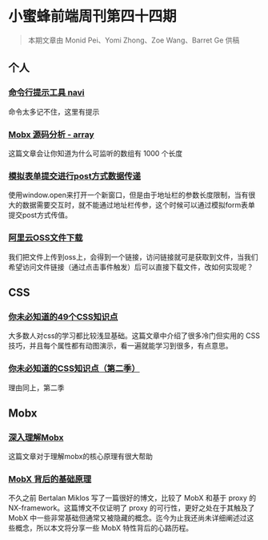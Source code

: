 # 小蜜蜂前端周刊第四十四期

> 本期文章由 Monid Pei、Yomi Zhong、Zoe Wang、Barret Ge 供稿

## 个人

### [命令行提示工具 navi](https://www.jianshu.com/p/dce764d2835e)

命令太多记不住，这里有提示

### [Mobx 源码分析 - array](https://g-grant.github.io/mobx-source-analysis/20191013.html#%E5%89%8D%E8%A8%80)

这篇文章会让你知道为什么可监听的数组有 1000 个长度

### [模拟表单提交进行post方式数据传递](https://yomizhong.github.io/2019/10/14/window-open%E6%A8%A1%E6%8B%9F%E8%A1%A8%E5%8D%95%E6%8F%90%E4%BA%A4%E8%BF%9B%E8%A1%8C%E6%95%B0%E6%8D%AE%E4%BC%A0%E9%80%92/#more)

使用window.open来打开一个新窗口，但是由于地址栏的参数长度限制，当有很大的数据需要交互时，就不能通过地址栏传参，这个时候可以通过模拟form表单提交post方式传值。

### [阿里云OSS文件下载](https://yomizhong.github.io/2019/10/14/OSS%E6%96%87%E4%BB%B6%E4%B8%8B%E8%BD%BD/#more)

我们把文件上传到oss上，会得到一个链接，访问链接就可是获取到文件，当我们希望访问文件链接（通过点击事件触发）后可以直接下载文件，改如何实现呢？

## CSS

### [你未必知道的49个CSS知识点](https://juejin.im/post/5d3eca78e51d4561cb5dde12)

大多数人对css的学习都比较浅显基础。这篇文章中介绍了很多冷门但实用的 CSS 技巧，并且每个属性都有动图演示，看一遍就能学习到很多，有点意思。

### [你未必知道的CSS知识点（第二季）](https://juejin.im/post/5d9ec8b0518825651b1dffa3)

理由同上，第二季

## Mobx

### [深入理解Mobx](https://juejin.im/post/5c815ebf5188257ded10cec7)

这篇文章对于理解mobx的核心原理有很大帮助

### [MobX 背后的基础原理](https://juejin.im/post/5ae808b76fb9a07aad174f5e)

不久之前 Bertalan Miklos 写了一篇很好的博文，比较了 MobX 和基于 proxy 的 NX-framework。这篇博文不仅证明了 proxy 的可行性，更好之处在于其触及了 MobX 中一些非常基础但通常又被隐藏的概念。迄今为止我还尚未详细阐述过这些概念，所以本文将分享一些 MobX 特性背后的心路历程。
